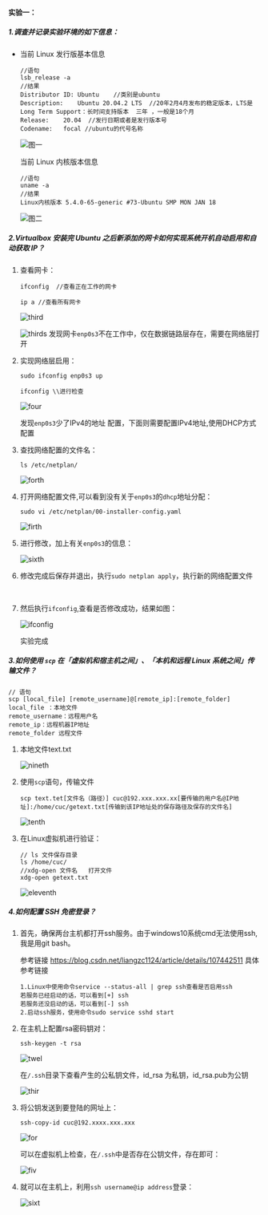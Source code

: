 #### 实验一：

##### 1.调查并记录实验环境的如下信息：

- 当前 Linux 发行版基本信息

  ```
  //语句
  lsb_release -a
  //结果
  Distributor ID: Ubuntu    //类别是ubuntu
  Description:    Ubuntu 20.04.2 LTS  //20年2月4月发布的稳定版本，LTS是Long Term Support：长时间支持版本  三年 ，一般是18个月
  Release:    20.04  //发行日期或者是发行版本号
  Codename:   focal //ubuntu的代号名称
  ```
 
  ![图一](./img/image-20220303180656332.png)

  当前 Linux 内核版本信息

  ```
  //语句
  uname -a
  //结果
  Linux内核版本 5.4.0-65-generic #73-Ubuntu SMP MON JAN 18 
  ```

   ![图二](./img/image-20220303181123918.png)
  

##### 2.Virtualbox 安装完 Ubuntu 之后新添加的网卡如何实现系统开机自动启用和自动获取 IP？

1. 查看网卡：

   ```
   ifconfig  //查看正在工作的网卡

   ip a //查看所有网卡
   ```

   ![third](./img/sudo1.jpg)

   ![thirds](./img/iipa.jpg)
   发现网卡`enp0s3`不在工作中，仅在数据链路层存在，需要在网络层打开
   </br>

2. 实现网络层启用：

   ```
   sudo ifconfig enp0s3 up 

   ifconfig \\进行检查
   ```

   ![four](./img/sudoup.jpg)

   发现`enp0s3`少了IPv4的地址 配置，下面则需要配置IPv4地址,使用DHCP方式配置
   </br>
   
3. 查找网络配置的文件名：

   ```
   ls /etc/netplan/
   ```

   ![forth](./img/image-20220305173820379.png)
   

4. 打开网络配置文件,可以看到没有关于`enp0s3`的`dhcp`地址分配：

   ```
   sudo vi /etc/netplan/00-installer-config.yaml
   ```

   ![firth](./img/image-20220305181254308.png)
   

5. 进行修改，加上有关`enp0s3`的信息：

   ![sixth](./img/true.jpg)


6. 修改完成后保存并退出，执行`sudo netplan apply`，执行新的网络配置文件
</br>

7. 然后执行`ifconfig`,查看是否修改成功，结果如图：

   ![ifconfig](./img/if.jpg)

   实验完成
   

##### 3.如何使用 `scp` 在「虚拟机和宿主机之间」、「本机和远程 Linux 系统之间」传输文件？

   ```
   // 语句
   scp [local_file] [remote_username]@[remote_ip]:[remote_folder]
   local_file ：本地文件
   remote_username：远程用户名
   remote_ip：远程机器IP地址
   remote_folder 远程文件
   ```

1. 本地文件text.txt

   ![nineth](./img/image-20220305170355563.png)

2. 使用`scp`语句，传输文件

   ```
   scp text.tet[文件名（路径）] cuc@192.xxx.xxx.xx[要传输的用户名@IP地址]:/home/cuc/getext.txt[传输到该IP地址处的保存路径及保存的文件名]
   ```

   ![tenth](./img/image-20220305163000620.png)

3. 在Linux虚拟机进行验证：

   ```
   // ls 文件保存目录
   ls /home/cuc/   
   //xdg-open 文件名   打开文件
   xdg-open getext.txt
   ```

   ![eleventh](./img/image-20220305170241314.png)


##### 4.如何配置 SSH 免密登录？

1. 首先，确保两台主机都打开ssh服务。由于windows10系统cmd无法使用ssh,我是用git bash。

   参考链接 https://blog.csdn.net/liangzc1124/article/details/107442511 具体参考链接

   ```
   1.Linux中使用命令service --status-all | grep ssh查看是否启用ssh
   若服务已经启动的话，可以看到[+] ssh
   若服务还没启动的话，可以看到[-] ssh
   2.启动ssh服务，使用命令sudo service sshd start
   ```

2. 在主机上配置rsa密码钥对：

   ```
   ssh-keygen -t rsa
   ```

   ![twel](./img/image-20220305145012242.png)

   在`/.ssh`目录下查看产生的公私钥文件，id_rsa 为私钥，id_rsa.pub为公钥

   ![thir](./img/image-20220305145123582.png)

3. 将公钥发送到要登陆的网址上：

   ```
   ssh-copy-id cuc@192.xxxx.xxx.xxx
   ```

   ![for](./img/image-20220305152450367.png)

   可以在虚拟机上检查，在`/.ssh`中是否存在公钥文件，存在即可：

   ![fiv](./img/image-20220305152612129.png)

4. 就可以在主机上，利用`ssh username@ip address`登录：

   ![sixt](./img/image-20220305154220721.png)

